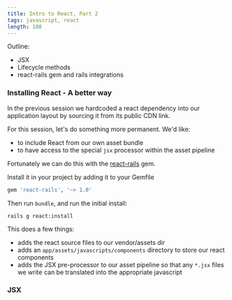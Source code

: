 ```yaml
---
title: Intro to React, Part 2
tags: javascript, react
length: 180
---
```



Outline:

* JSX
* Lifecycle methods
* react-rails gem and rails integrations


### Installing React - A better way

In the previous session we hardcoded a react
dependency into our application layout by sourcing
it from its public CDN link.

For this session, let's do something more permanent.
We'd like:

* to include React from our own asset bundle
* to have access to the special `jsx` processor
within the asset pipeline

Fortunately we can do this with the [react-rails](https://github.com/reactjs/react-rails)
gem.

Install it in your project by adding it to your Gemfile

```ruby
gem 'react-rails', '~> 1.0'
```

Then run `bundle`, and run the initial install:

```
rails g react:install
```

This does a few things:

* adds the react source files to our vendor/assets dir
* adds an `app/assets/javascripts/components` directory
to store our react components
* adds the JSX pre-processor to our asset pipeline so that
any `*.jsx` files we write can be translated into the appropriate javascript

### JSX
